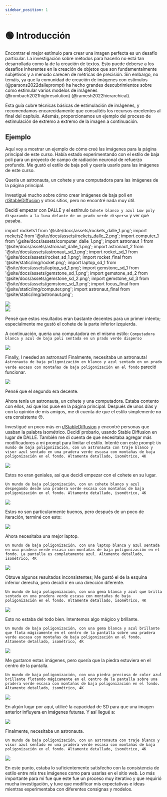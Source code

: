 ```yaml
---
sidebar_position: 1
---
```


# 🟢 Introducción

Encontrar el mejor estímulo para crear una imagen perfecta es un desafío particular. La investigación sobre métodos para hacerlo no está tan desarrollada como la de la creación de textos. Esto puede deberse a los desafíos inherentes en la creación de objetos que son fundamentalmente subjetivos y a menudo carecen de métricas de precisión. Sin embargo, no temáis, ya que la comunidad de creación de imágenes con estímulos (@parsons2022dalleprompt) ha hecho grandes descubrimientos sobre cómo estimular varios modelos de imágenes (@rombach2021highresolution) (@ramesh2022hierarchical).

Esta guía cubre técnicas básicas de estimulación de imágenes, y recomendamos encarecidamente que consultéis los recursos excelentes al final del capítulo. Además, proporcionamos un ejemplo del proceso de estimulación de extremo a extremo de la imagen a continuación.


## Ejemplo

Aquí voy a mostrar un ejemplo de cómo creé las imágenes para la página principal de este curso. Había estado experimentando con el estilo de baja poli para un proyecto de campo de radiación neuronal de refuerzo profundo. Me gustó el estilo de baja poli y quería usarlo para las imágenes de este curso.

Quería un astronauta, un cohete y una computadora para las imágenes de la página principal.

Investigué mucho sobre cómo crear imágenes de baja poli en [r/StableDiffusion](https://www.reddit.com/r/StableDiffusion/) y otros sitios, pero no encontré nada muy útil.

Decidí empezar con DALLE y el estímulo `Cohete blanco y azul Low poly disparando a la luna delante de un prado verde disperso` y ver qué pasaba.

import rockets1 from '@site/docs/assets/rockets_dalle_1.png';
import rockets2 from '@site/docs/assets/rockets_dalle_2.png';
import computer_1 from '@site/docs/assets/computer_dalle_1.png';
import astronaut_1 from '@site/docs/assets/astronaut_dalle_1.png';
import astronaut_2 from '@site/docs/assets/astronaut_sd_1.png';
import rocket_sd_1 from '@site/docs/assets/rocket_sd_1.png';
import rocket_final from '@site/static/img/rocket.png';
import laptop_sd_1 from '@site/docs/assets/laptop_sd_1.png';
import gemstone_sd_1 from '@site/docs/assets/gemstone_sd_1.png';
import gemstone_sd_2 from '@site/docs/assets/gemstone_sd_2.png';
import gemstone_sd_3 from '@site/docs/assets/gemstone_sd_3.png';
import focus_final from '@site/static/img/computer.png';
import astronaut_final from '@site/static/img/astronaut.png';

<div style={{textAlign: 'center'}}>
  <img src={rockets1} style={{width: "750px"}} />
</div>

<div style={{textAlign: 'center'}}>
  <img src={rockets2} style={{width: "750px"}} />
</div>

Pensé que estos resultados eran bastante decentes para un primer intento; especialmente me gustó el cohete de la parte inferior izquierda.

A continuación, quería una computadora en el mismo estilo: `Computadora blanca y azul de baja poli sentada en un prado verde disperso`

<div style={{textAlign: 'center'}}>
  <img src={computer_1} style={{width: "750px"}} />
</div>

Finally, I needed an astronaut! Finalmente, necesitaba un astronauta! `Astronauta de baja poligonización en blanco y azul sentado en un prado verde escaso con montañas de baja poligonización en el fondo` pareció funcionar.

<div style={{textAlign: 'center'}}>
  <img src={astronaut_1} style={{width: "750px"}} />
</div>

Pensé que el segundo era decente.

Ahora tenía un astronauta, un cohete y una computadora. Estaba contento con ellos, así que los puse en la página principal. Después de unos días y con la opinión de mis amigos, me di cuenta de que el estilo simplemente no era consistente 😔.


Investigué un poco más en [r/StableDiffusion](https://www.reddit.com/r/StableDiffusion/) y encontré personas que usaban la palabra isométrico. Decidí probarlo, usando Stable Diffusion en lugar de DALLE. También me di cuenta de que necesitaba agregar más modificadores a mi prompt para limitar el estilo. Intenté con este prompt: `Un mundo de baja poligonización, con un astronauta con traje blanco y visor azul sentado en una pradera verde escasa con montañas de baja poligonización en el fondo. Altamente detallado, isométrico, 4K`

<div style={{textAlign: 'center'}}>
  <img src={astronaut_2} style={{width: "250px"}} />
</div>

Estos no eran geniales, así que decidí empezar con el cohete en su lugar.

`Un mundo de baja poligonización, con un cohete blanco y azul despegando desde una pradera verde escasa con montañas de baja poligonización en el fondo. Altamente detallado, isométrico, 4K`

<div style={{textAlign: 'center'}}>
  <img src={rocket_sd_1} style={{width: "250px"}} />
</div>

Estos no son particularmente buenos, pero después de un poco de iteración, terminé con esto: 

<div style={{textAlign: 'center'}}>
  <img src={rocket_final} style={{width: "250px"}} />
</div>

Ahora necesitaba una mejor laptop.

`Un mundo de baja poligonización, con una laptop blanca y azul sentada en una pradera verde escasa con montañas de baja poligonización en el fondo. La pantalla es completamente azul. Altamente detallado, isométrico, 4K`

<div style={{textAlign: 'center'}}>
  <img src={laptop_sd_1} style={{width: "250px"}} />
</div>

Obtuve algunos resultados inconsistentes; Me gustó el de la esquina inferior derecha, pero decidí ir en una dirección diferente.

`Un mundo de baja poligonización, con una gema blanca y azul que brilla sentada en una pradera verde escasa con montañas de baja poligonización en el fondo. Altamente detallado, isométrico, 4K`

<div style={{textAlign: 'center'}}>
  <img src={gemstone_sd_1} style={{width: "250px"}} />
</div>

Esto no estaba del todo bien. Intentemos algo mágico y brillante.

`Un mundo de baja poligonización, con una gema blanca y azul brillante que flota mágicamente en el centro de la pantalla sobre una pradera verde escasa con montañas de baja poligonización en el fondo. Altamente detallado, isométrico, 4K`

<div style={{textAlign: 'center'}}>
  <img src={gemstone_sd_2} style={{width: "250px"}} />
</div>

Me gustaron estas imágenes, pero quería que la piedra estuviera en el centro de la pantalla.

`Un mundo de baja poligonización, con una piedra preciosa de color azul brillante flotando mágicamente en el centro de la pantalla sobre una pradera verde escasa con montañas de baja poligonización en el fondo. Altamente detallado, isométrico, 4K`

<div style={{textAlign: 'center'}}>
  <img src={gemstone_sd_3} style={{width: "250px"}} />
</div>

En algún lugar por aquí, utilicé la capacidad de SD para que una imagen anterior influyera en imágenes futuras. Y así llegué a:

<div style={{textAlign: 'center'}}>
  <img src={focus_final} style={{width: "250px"}} />
</div>

Finalmente, necesitaba un astronauta.

`Un mundo de baja poligonización, con un astronauta con traje blanco y visor azul sentado en una pradera verde escasa con montañas de baja poligonización en el fondo. Altamente detallado, isométrico, 4K`

<div style={{textAlign: 'center'}}>
  <img src={astronaut_final} style={{width: "250px"}} />
</div>

En este punto, estaba lo suficientemente satisfecho con la consistencia de estilo entre mis tres imágenes como para usarlas en el sitio web. Lo más importante para mí fue que este fue un proceso muy iterativo y que requirió mucha investigación, y tuve que modificar mis expectativas e ideas mientras experimentaba con diferentes consignas y modelos.